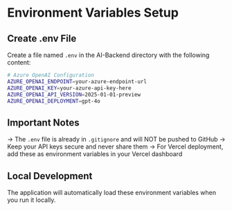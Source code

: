 # Environment Variables Setup

## Create .env File

Create a file named `.env` in the AI-Backend directory with the following content:

```bash
# Azure OpenAI Configuration
AZURE_OPENAI_ENDPOINT=your-azure-endpoint-url
AZURE_OPENAI_KEY=your-azure-api-key-here
AZURE_OPENAI_API_VERSION=2025-01-01-preview
AZURE_OPENAI_DEPLOYMENT=gpt-4o
```

## Important Notes

→ The `.env` file is already in `.gitignore` and will NOT be pushed to GitHub
→ Keep your API keys secure and never share them
→ For Vercel deployment, add these as environment variables in your Vercel dashboard

## Local Development

The application will automatically load these environment variables when you run it locally.


